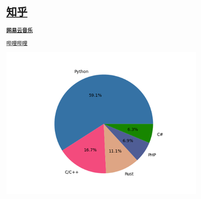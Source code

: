   # [知乎](https://www.zhihu.com/people/sgbyg)
  
  **[网易云音乐](https://music.163.com/#/user/home?id=513925609)**
  
  [哔哩哔哩](https://space.bilibili.com/348475171)
  
<img src="image.jpg">
